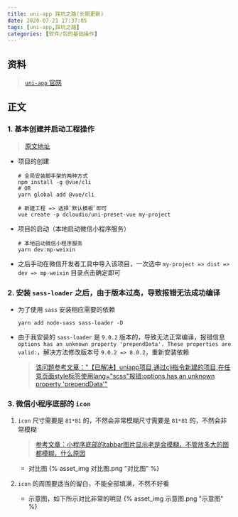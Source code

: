 ```yaml
---
title: uni-app 踩坑之路(长期更新)
date: 2020-07-21 17:37:05
tags: [uni-app,踩坑之路]
categories: [软件/包的基础操作]
---
```

## 资料
>[`uni-app` 官网](https://uniapp.dcloud.net.cn/)

## 正文

<!-- more -->

### 1.  基本创建并启动工程操作
>[原文地址](https://uniapp.dcloud.net.cn/quickstart?id=_2-%e9%80%9a%e8%bf%87vue-cli%e5%91%bd%e4%bb%a4%e8%a1%8c)
-  项目的创建
    ```shell
    # 全局安装脚手架的两种方式
    npm install -g @vue/cli
    # OR
    yarn global add @vue/cli

    # 新建工程 => 选择`默认模板`即可
    vue create -p dcloudio/uni-preset-vue my-project
    ```
-  项目的启动（本地启动微信小程序服务）
    ```shell
    # 本地启动微信小程序服务
    yarn dev:mp-weixin
    ```
-  之后手动在微信开发者工具中导入该项目，一次选中 `my-project => dist => dev => mp-weixin` 目录点击确定即可

### 2.  安装 `sass-loader` 之后，由于版本过高，导致报错无法成功编译
-  为了使用 `sass` 安装相应需要的依赖
    ```shell
    yarn add node-sass sass-loader -D
    ```
-  由于我安装的 `sass-loader` 是 `9.0.2` 版本的，导致无法正常编译，报错信息 `options has an unknown property 'prependData'. These properties are valid:`，解决方法修改版本号 `9.0.2 => 8.0.2`，重新安装依赖
    >[该问题参考文章："【已解决】uniapp项目,通过cli指令新建的项目,在任意页面style标签使用lang="scss"报错:options has an unknown property 'prependData'"](https://ask.dcloud.net.cn/question/101104)



### 3.  微信小程序底部的 `icon` 

1.   `icon` 尺寸需要是 `81*81` 的，不然会非常模糊尺寸需要是 `81*81` 的，不然会非常模糊
        >[参考文章：小程序底部的tabbar图片显示老是会模糊，不管放多大的图都模糊，什么原因](https://segmentfault.com/q/1010000009630810/a-1020000009630903)
        -  对比图
        {% asset_img 对比图.png "对比图" %}

2.   `icon` 的周围要适当的留白，不能全部填满，不然不好看
        -  示意图，如下所示对比非常的明显
        {% asset_img 示意图.png "示意图" %}